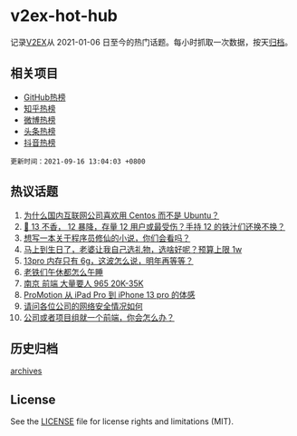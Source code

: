 # v2ex-hot-hub

 记录[V2EX](https://www.v2ex.com/)从 2021-01-06 日至今的热门话题。每小时抓取一次数据，按天[归档](archives)。
 
 ## 相关项目

- [GitHub热榜](https://github.com/snaildev/github-hot-hub)
- [知乎热榜](https://github.com/snaildev/zhihu-hot-hub)
- [微博热榜](https://github.com/snaildev/weibo-hot-hub)
- [头条热榜](https://github.com/snaildev/toutiao-hot-hub)
- [抖音热榜](https://github.com/snaildev/douyin-hot-hub)


 `更新时间：2021-09-16 13:04:03 +0800`

## 热议话题

1. [为什么国内互联网公司喜欢用 Centos 而不是 Ubuntu？](https://www.v2ex.com/t/802052)
1. [📱 13 不香， 12 暴降，存量 12 用户或最受伤？手持 12 的铁汁们还换不换？](https://www.v2ex.com/t/802011)
1. [想写一本关于程序员修仙的小说，你们会看吗？](https://www.v2ex.com/t/802036)
1. [马上到生日了，老婆让我自己选礼物，选啥好呢？预算上限 1w](https://www.v2ex.com/t/802188)
1. [13pro 内存只有 6g，这波怎么说，明年再等等？](https://www.v2ex.com/t/802169)
1. [老铁们午休都怎么午睡](https://www.v2ex.com/t/802010)
1. [南京 前端 大量要人 965 20K-35K](https://www.v2ex.com/t/802016)
1. [ProMotion 从 iPad Pro 到 iPhone 13 pro 的体感](https://www.v2ex.com/t/802039)
1. [请问各位公司的网络安全情况如何](https://www.v2ex.com/t/802024)
1. [公司或者项目组就一个前端，你会怎么办？](https://www.v2ex.com/t/802206)

## 历史归档

[archives](archives)

## License

See the [LICENSE](LICENSE) file for license rights and limitations (MIT).
